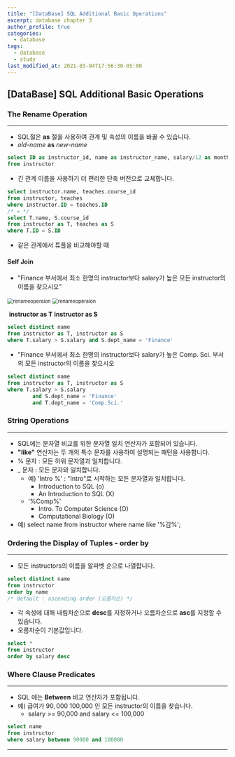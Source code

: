 ```yaml
---
title: "[DataBase] SQL Additional Basic Operations"
excerpt: database chapter 3
author_profile: true
categories: 
  - database
tags:
  - database
  - study
last_modified_at: 2021-03-04T17:56:30-05:00
---
```




## [DataBase] SQL Additional Basic Operations



### The Rename Operation

***

* SQL절은 **as** 절을 사용하여 관계 및 속성의 이름을 바꿀 수 있습니다.
* *old-name* **as** *new-name*

```sql
select ID as instructor_id, name as instructor_name, salary/12 as monthly_salary
from instructor
```

* 긴 관계 이름을 사용하기 더 편리한 단축 버전으로 교체합니다.

```sql
select instructor.name, teaches.course_id
from instructor, teaches
where instructor.ID = teaches.ID
/* = */
select T.name, S.course_id
from instructor as T, teaches as S
where T.ID = S.ID
```

* 같은 관계에서 튜플을 비교해야할 때 



#### Self Join 

* "Finance 부서에서 최소 한명의 instructor보다 salary가 높은 모든 instructor의 이름을 찾으시오"

<img src="C:\Users\wkdgm\AppData\Roaming\Typora\typora-user-images\image-20210304182600805.png" alt="renameoperaion" style="zoom:80%;" />  <img src="C:\Users\wkdgm\AppData\Roaming\Typora\typora-user-images\image-20210304182600805.png" alt="renameoperaion" style="zoom:80%;" /> 

​						**instructor as T**															**instructor as S**

```sql
select distinct name
from instructor as T, instructor as S
where T.salary > S.salary and S.dept_name = 'Finance'
```

* "Finance 부서에서 최소 한명의 instructor보다 salary가 높은 Comp. Sci. 부서의 모든 instructor의 이름을 찾으시오

```sql
select distinct name
from instructor as T, instructor as S
where T.salary > S.salary 
		and S.dept_name = 'Finance' 
		and T.dept_name = 'Comp.Sci.'
```



### String Operations

***

* SQL에는 문자열 비교를 위한 문자열 일치 연산자가 포함되어 있습니다.
* **"like"** 연산자는 두 개의 특수 문자를 사용하여 설명되는 패턴을 사용합니다.
* % 문자 : 모든 하위 문자열과 일치합니다.
* _ 문자 : 모든 문자와 일치합니다.
  * 예) 'Intro %' : "Intro"로 시작하는 모든 문자열과 일치합니다.
    * Introduction to SQL (o)
    * An Introduction to SQL (X)
  * '%Comp%'
    * Intro. To Computer Science (O)
    * Computational Biology (O)
* 예) select name from instructor where name like '%김%';



### Ordering the Display of Tuples - order by

***

* 모든 instructors의 이름을 알파벳 순으로 나열합니다.

```sql
select distinct name
from instructor
order by name
/* default : ascending order (오름차순) */
```

* 각 속성에 대해 내림차순으로 **desc**를 지정하거나 오름차순으로 **asc**를 지정할 수 있습니다.
* 오름차순이 기본값입니다.

```sql
select *
from instructor
order by salary desc
```



### Where Clause Predicates

***

* SQL 에는 **Between** 비교 연산자가 포함됩니다.
* 예) 급여가 $90,000~$100,000 인 모든 instructor의 이름을 찾습니다.
  * salary >= 90,000 and salary <= 100,000

```sql
select name
from instructor
where salary between 90000 and 100000
```

***

